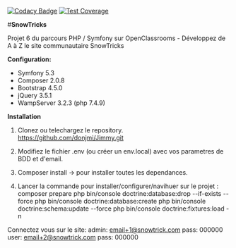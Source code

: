 [![Codacy Badge](https://app.codacy.com/project/badge/Grade/bbdb028b57f5462b858d4dd6c8b8d09f)](https://www.codacy.com/gh/donjmi/Jimmy/dashboard?utm_source=github.com&utm_medium=referral&utm_content=donjmi/Jimmy&utm_campaign=Badge_Grade)
[![Test Coverage](https://api.codeclimate.com/v1/badges/d8890e6d4bf1040a5428/test_coverage)](https://codeclimate.com/github/donjmi/Jimmy/test_coverage)

#**SnowTricks**

Projet 6 du parcours PHP / Symfony sur OpenClassrooms - Développez de A à Z le site communautaire SnowTricks

**Configuration:**

- Symfony 5.3
- Composer 2.0.8
- Bootstrap 4.5.0
- jQuery 3.5.1
- WampServer 3.2.3 (php 7.4.9)

**Installation**

1. Clonez ou telechargez le repository.
   https://github.com/donjmi/Jimmy.git

2. Modifiez le fichier .env (ou créer un env.local) avec vos parametres de BDD et d'email.

3. Composer install -> pour installer toutes les dependances.

4. Lancer la commande pour installer/configurer/navihuer sur le projet : composer prepare
   php bin/console doctrine:database:drop --if-exists --force
   php bin/console doctrine:database:create
   php bin/console doctrine:schema:update --force
   php bin/console doctrine:fixtures:load -n

Connectez vous sur le site:
admin: email+1@snowtrick.com pass: 000000
user: email+2@snowtrick.com pass: 000000

